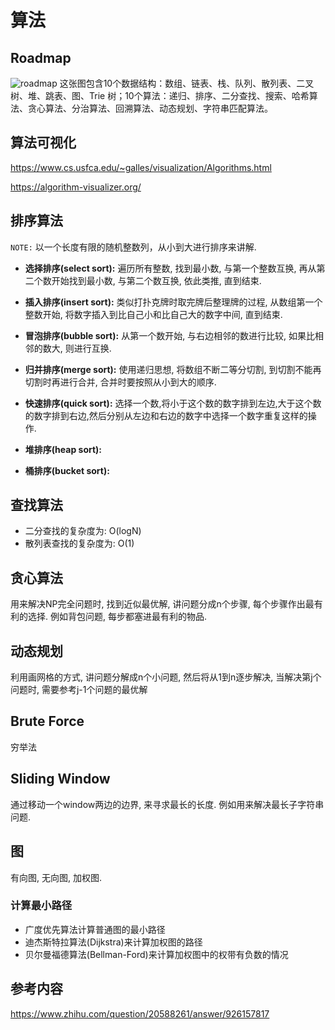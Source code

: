 # 算法

## Roadmap

![roadmap](https://pic1.zhimg.com/80/v2-f221b3de2a863b53ef0cb75fec879d72_720w.jpg)
这张图包含10个数据结构：数组、链表、栈、队列、散列表、二叉树、堆、跳表、图、Trie 树；10个算法：递归、排序、二分查找、搜索、哈希算法、贪心算法、分治算法、回溯算法、动态规划、字符串匹配算法。

## 算法可视化

<https://www.cs.usfca.edu/~galles/visualization/Algorithms.html>

<https://algorithm-visualizer.org/>

## 排序算法

`NOTE:` 以一个长度有限的随机整数列，从小到大进行排序来讲解.

* **选择排序(select sort):** 遍历所有整数, 找到最小数, 与第一个整数互换, 再从第二个数开始找到最小数, 与第二个数互换, 依此类推, 直到结束.

* **插入排序(insert sort):** 类似打扑克牌时取完牌后整理牌的过程, 从数组第一个整数开始, 将数字插入到比自己小和比自己大的数字中间, 直到结束.

* **冒泡排序(bubble sort):** 从第一个数开始, 与右边相邻的数进行比较, 如果比相邻的数大, 则进行互换.

* **归并排序(merge sort):** 使用递归思想, 将数组不断二等分切割, 到切割不能再切割时再进行合并, 合并时要按照从小到大的顺序.

* **快速排序(quick sort):** 选择一个数,将小于这个数的数字排到左边,大于这个数的数字排到右边,然后分别从左边和右边的数字中选择一个数字重复这样的操作.

* **堆排序(heap sort):**

* **桶排序(bucket sort):**

## 查找算法

* 二分查找的复杂度为: O(logN)
* 散列表查找的复杂度为: O(1)

## 贪心算法

用来解决NP完全问题时, 找到近似最优解, 讲问题分成n个步骤, 每个步骤作出最有利的选择. 例如背包问题, 每步都塞进最有利的物品.

## 动态规划

利用画网格的方式, 讲问题分解成n个小问题, 然后将从1到n逐步解决, 当解决第j个问题时, 需要参考j-1个问题的最优解

## Brute Force

穷举法

## Sliding Window

通过移动一个window两边的边界, 来寻求最长的长度. 例如用来解决最长子字符串问题.

## 图

有向图, 无向图, 加权图.

### 计算最小路径

* 广度优先算法计算普通图的最小路径
* 迪杰斯特拉算法(Dijkstra)来计算加权图的路径
* 贝尔曼福德算法(Bellman-Ford)来计算加权图中的权带有负数的情况

## 参考内容

<https://www.zhihu.com/question/20588261/answer/926157817>